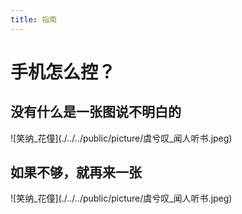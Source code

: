 ```yaml
---
title: 指南
---
```


# 手机怎么控？

## 没有什么是一张图说不明白的

![笑纳_花僮]\(./../../public/picture/虞兮叹_闻人听书.jpeg)


## 如果不够，就再来一张
![笑纳_花僮]\(./../../public/picture/虞兮叹_闻人听书.jpeg)
